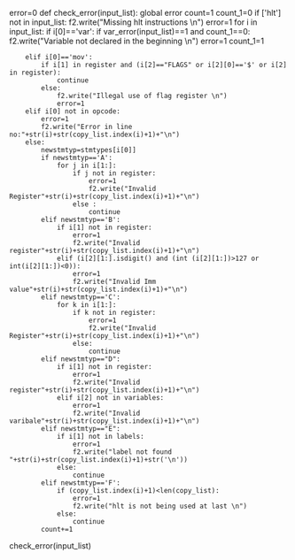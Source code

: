 error=0
def check_error(input_list):
    global error
    count=1
    count_1=0
    if ['hlt'] not in input_list:
        f2.write("Missing hlt instructions \n")
        error=1
    for i in input_list:
        if i[0]=='var':
            if var_error(input_list)==1 and count_1==0:
                f2.write("Variable not declared in the beginning \n")
                error=1
                count_1=1
           
        elif i[0]=='mov':
            if i[1] in register and (i[2]=="FLAGS" or i[2][0]=='$' or i[2] in register):
                continue
            else:
                f2.write("Illegal use of flag register \n")
                error=1
        elif i[0] not in opcode:
            error=1
            f2.write("Error in line no:"+str(i)+str(copy_list.index(i)+1)+"\n")
        else:
            newstmtyp=stmtypes[i[0]]
            if newstmtyp=='A':
                for j in i[1:]:
                    if j not in register:
                        error=1
                        f2.write("Invalid Register"+str(i)+str(copy_list.index(i)+1)+"\n")
                    else :
                        continue
            elif newstmtyp=='B':
                if i[1] not in register:
                    error=1
                    f2.write("Invalid register"+str(i)+str(copy_list.index(i)+1)+"\n")
                elif (i[2][1:].isdigit() and (int (i[2][1:])>127 or int(i[2][1:])<0)):
                    error=1
                    f2.write("Invalid Imm value"+str(i)+str(copy_list.index(i)+1)+"\n")
            elif newstmtyp=='C':
                for k in i[1:]:
                    if k not in register:
                        error=1
                        f2.write("Invalid Register"+str(i)+str(copy_list.index(i)+1)+"\n")       
                    else:
                        continue
            elif newstmtyp=="D":
                if i[1] not in register:
                    error=1
                    f2.write("Invalid register"+str(i)+str(copy_list.index(i)+1)+"\n")
                elif i[2] not in variables:
                    error=1
                    f2.write("Invalid varibale"+str(i)+str(copy_list.index(i)+1)+"\n")
            elif newstmtyp=="E":
                if i[1] not in labels: 
                    error=1
                    f2.write("label not found "+str(i)+str(copy_list.index(i)+1)+str('\n'))
                else:
                    continue
            elif newstmtyp=='F':
                if (copy_list.index(i)+1)<len(copy_list):
                    error=1
                    f2.write("hlt is not being used at last \n")
                else:
                    continue
            count+=1


check_error(input_list)
